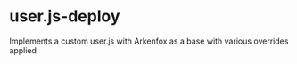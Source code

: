# user.js-deploy
Implements a custom user.js with Arkenfox as a base with various overrides applied
